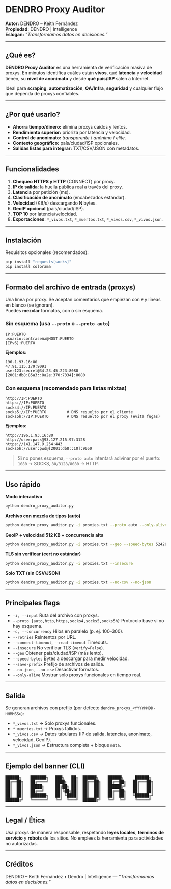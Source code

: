# DENDRO Proxy Auditor

**Autor:** DENDRO – Keith Fernández  
**Propiedad:** DENDRO | Intelligence  
**Eslogan:** *“Transformamos datos en decisiones.”*

---

## ¿Qué es?
**DENDRO Proxy Auditor** es una herramienta de verificación masiva de proxys. En minutos identifica cuáles están **vivos**, qué **latencia** y **velocidad** tienen, su **nivel de anonimato** y desde **qué país/ISP** salen a Internet.

Ideal para **scraping**, **automatización**, **QA/Infra**, **seguridad** y cualquier flujo que dependa de proxys confiables.

---

## ¿Por qué usarlo?
- **Ahorra tiempo/dinero:** elimina proxys caídos y lentos.
- **Rendimiento superior:** prioriza por latencia y velocidad.
- **Control de anonimato:** *transparente* / *anónimo* / *elite*.
- **Contexto geográfico:** país/ciudad/ISP opcionales.
- **Salidas listas para integrar:** TXT/CSV/JSON con metadatos.

---

## Funcionalidades
1. **Chequeo HTTPS y HTTP** (CONNECT) por proxy.  
2. **IP de salida**: la huella pública real a través del proxy.  
3. **Latencia** por petición (ms).  
4. **Clasificación de anonimato** (encabezados estándar).  
5. **Velocidad** (KB/s) descargando N bytes.  
6. **GeoIP opcional** (país/ciudad/ISP).  
7. **TOP 10** por latencia/velocidad.  
8. **Exportaciones**: `*_vivos.txt`, `*_muertos.txt`, `*_vivos.csv`, `*_vivos.json`.

---

## Instalación
Requisitos opcionales (recomendados):
```bash
pip install "requests[socks]"
pip install colorama
```

---

## Formato del archivo de entrada (proxys)
Una línea por proxy. Se aceptan comentarios que empiezan con `#` y líneas en blanco (se ignoran).  
Puedes **mezclar** formatos, con o sin esquema.

### Sin esquema (usa `--proto` o `--proto auto`)
```
IP:PUERTO
usuario:contraseña@HOST:PUERTO
[IPv6]:PUERTO
```
**Ejemplos:**
```
196.1.93.16:80
47.91.115.179:9091
user123:secret@34.23.45.223:8080
[2001:db8:85a3::8a2e:370:7334]:8080
```

### Con esquema (recomendado para listas mixtas)
```
http://IP:PUERTO
https://IP:PUERTO
socks4://IP:PUERTO
socks5://IP:PUERTO         # DNS resuelto por el cliente
socks5h://IP:PUERTO        # DNS resuelto por el proxy (evita fugas)
```
**Ejemplos:**
```
http://196.1.93.16:80
http://user:pass@93.127.215.97:3128
https://141.147.9.254:443
socks5h://user:pwd@[2001:db8::10]:9050
```

> Si no pones esquema, `--proto auto` intentará adivinar por el puerto: `1080` → SOCKS, `80/3128/8080` → HTTP.

---

## Uso rápido

**Modo interactivo**
```bash
python dendro_proxy_auditor.py
```

**Archivo con mezcla de tipos (auto)**
```bash
python dendro_proxy_auditor.py -i proxies.txt --proto auto --only-alive
```

**GeoIP + velocidad 512 KB + concurrencia alta**
```bash
python dendro_proxy_auditor.py -i proxies.txt --geo --speed-bytes 524288 -c 200
```

**TLS sin verificar (cert no estándar)**
```bash
python dendro_proxy_auditor.py -i proxies.txt --insecure
```

**Solo TXT (sin CSV/JSON)**
```bash
python dendro_proxy_auditor.py -i proxies.txt --no-csv --no-json
```

---

## Principales flags
- `-i, --input` Ruta del archivo con proxys.
- `--proto {auto,http,https,socks4,socks5,socks5h}` Protocolo base si no hay esquema.
- `-c, --concurrency` Hilos en paralelo (p. ej. 100–300).
- `--retries` Reintentos por URL.
- `--connect-timeout`, `--read-timeout` Timeouts.
- `--insecure` No verificar TLS (`verify=False`).
- `--geo` Obtener país/ciudad/ISP (más lento).
- `--speed-bytes` Bytes a descargar para medir velocidad.
- `--save-prefix` Prefijo de archivos de salida.
- `--no-json`, `--no-csv` Desactivar formatos.
- `--only-alive` Mostrar solo proxys funcionales en tiempo real.

---

## Salida
Se generan archivos con prefijo (por defecto `dendro_proxys_<YYYYMMDD-HHMMSS>`):

- `*_vivos.txt` → Solo proxys funcionales.
- `*_muertos.txt` → Proxys fallidos.
- `*_vivos.csv` → Datos tabulares (IP de salida, latencias, anonimato, velocidad, GeoIP).
- `*_vivos.json` → Estructura completa + bloque `meta`.

---

## Ejemplo del banner (CLI)
```text
██████╗    ███████╗   ███╗   ██╗  ██████╗    ██████╗     ██████╗ 
██╔══██╗   ██╔════╝   ████╗  ██║  ██╔══██╗   ██╔══██╗   ██╔═══██╗
██║  ██║   █████╗     ██╔██╗ ██║  ██║  ██║   ██████╔╝   ██║   ██║
██║  ██║   ██╔══╝     ██║╚██╗██║  ██║  ██║   ██╔══██╗   ██║   ██║
██║  ██║   ███████╗   ██║ ╚████║  ██║  ██║   ██║  ██║   ╚██████╔╝
██████╔╝   ╚══════╝   ╚═╝  ╚═══╝  ██████╔╝   ╚═╝  ╚═╝    ╚═════╝ 
```

---

## Legal / Ética
Usa proxys de manera responsable, respetando **leyes locales**, **términos de servicio** y **robots** de los sitios. No emplees la herramienta para actividades no autorizadas.

---

## Créditos
DENDRO – Keith Fernández • Dendro | Intelligence — *“Transformamos datos en decisiones.”*
